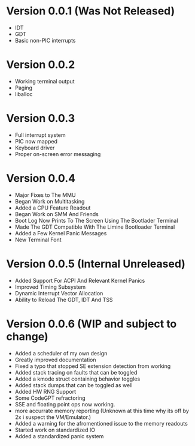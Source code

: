 # Version 0.0.1 (Was Not Released)

- IDT
- GDT
- Basic non-PIC interrupts

# Version 0.0.2

- Working terminal output
- Paging
- liballoc

# Version 0.0.3

- Full interrupt system
- PIC now mapped
- Keyboard driver
- Proper on-screen error messaging

# Version 0.0.4

- Major Fixes to The MMU
- Began Work on Multitasking
- Added a CPU Feature Readout
- Began Work on SMM And Friends
- Boot Log Now Prints To The Screen Using The Bootlader Terminal
- Made The GDT Compatible With The Limine Bootloader Terminal
- Added a Few Kernel Panic Messages
- New Terminal Font

# Version 0.0.5 (Internal Unreleased)

- Added Support For ACPI And Relevant Kernel Panics
- Improved Timing Subsystem
- Dynamic Interrupt Vector Allocation
- Ability to Reload The GDT, IDT And TSS

# Version 0.0.6 (WIP and subject to change)

- Added a scheduler of my own design
- Greatly improved documentation
- Fixed a typo that stopped SE extension detection from working
- Added stack tracing on faults that can be toggled
- Added a kmode struct containing behavior toggles
- Added stack dumps that can be toggled as well
- Added HW RNG Support
- Some CodeGPT refractoring
- SSE and floating point ops now working.
- more accurrate memory reporting (Unknown at this time why its off by 2x i suspect the VM/Emulator.)
- Added a warning for the afromentioned issue to the memory readouts
- Started work on standardized IO
- Added a standardized panic system
